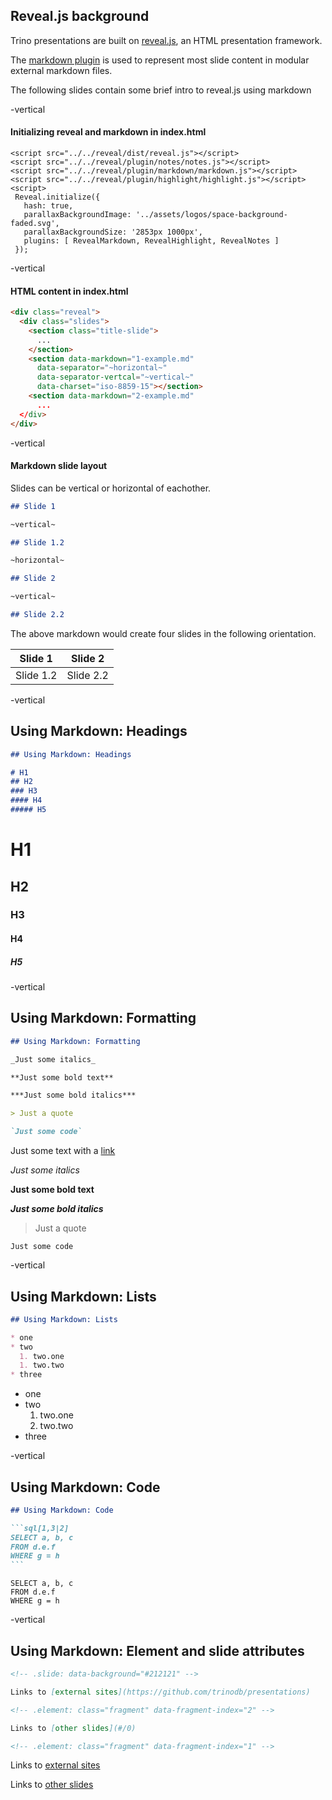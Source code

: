 <!-- Forces hidden fragments to no take up space
 https://stackoverflow.com/questions/26820084/34111675#34111675 -->
<style>
.fragment.visible:not(.current-fragment):not(.keep-fragment-alive) {
    display: none;
    height:0px;
    line-height: 0px;
    font-size: 0px;
}
</style>

## Reveal.js background
 

Trino presentations are built on [reveal.js](https://revealjs.com/), an HTML presentation framework.

The [markdown plugin](https://revealjs.com/markdown/#markdown-plugin) is used to represent most slide 
content in modular external markdown files.

The following slides contain some brief intro to reveal.js using markdown

-vertical

#### Initializing reveal and markdown in index.html

```html[1,3,6,10]
<script src="../../reveal/dist/reveal.js"></script>
<script src="../../reveal/plugin/notes/notes.js"></script>
<script src="../../reveal/plugin/markdown/markdown.js"></script>
<script src="../../reveal/plugin/highlight/highlight.js"></script>
<script>
 Reveal.initialize({
   hash: true,
   parallaxBackgroundImage: '../assets/logos/space-background-faded.svg',
   parallaxBackgroundSize: '2853px 1000px', 
   plugins: [ RevealMarkdown, RevealHighlight, RevealNotes ]
 });
```

-vertical

#### HTML content in index.html

```html
<div class="reveal">
  <div class="slides">
    <section class="title-slide">
      ...
    </section>
    <section data-markdown="1-example.md"
      data-separator="~horizontal~"
      data-separator-vertcal="~vertical~"
      data-charset="iso-8859-15"></section>
    <section data-markdown="2-example.md"
      ...
  </div>
</div>
```

-vertical

#### Markdown slide layout

Slides can be vertical or horizontal of eachother.

```markdown
## Slide 1

~vertical~

## Slide 1.2

~horizontal~

## Slide 2

~vertical~

## Slide 2.2

```

<!-- .element: class="fragment" data-fragment-index="0" -->

The above markdown would create four slides in the following orientation.

<!-- .element: class="fragment" data-fragment-index="0" -->

<style>
.tb table, .tb tr, .tb th, .tb td {
  border: 1px solid;
}
</style>

| Slide 1 | Slide 2 |
| ----------- | ----------- |
| Slide 1.2 | Slide 2.2 |

<!-- .element: class="fragment tb" data-fragment-index="1" -->

-vertical

## Using Markdown: Headings

```markdown 
## Using Markdown: Headings

# H1
## H2
### H3
#### H4
##### H5

```

<!-- .element: class="fragment" data-fragment-index="0" -->

# H1 <!-- .element: class="fragment fade-in" data-fragment-index="1" -->
## H2 <!-- .element: class="fragment fade-in" data-fragment-index="1" -->
### H3 <!-- .element: class="fragment fade-in" data-fragment-index="1" -->
#### H4 <!-- .element: class="fragment fade-in" data-fragment-index="1" -->
##### H5 <!-- .element: class="fragment fade-in" data-fragment-index="1" -->

-vertical

## Using Markdown: Formatting

```markdown 
## Using Markdown: Formatting

_Just some italics_

**Just some bold text**

***Just some bold italics***

> Just a quote

`Just some code`
```

<!-- .element: class="fragment" data-fragment-index="0" -->

Just some text with a [link](https://trino.io)

<!-- .element: class="fragment fade-in" data-fragment-index="1" -->

_Just some italics_ <!-- .element: class="fragment fade-in" data-fragment-index="1" -->

**Just some bold text** <!-- .element: class="fragment fade-in" data-fragment-index="1" -->

***Just some bold italics*** <!-- .element: class="fragment fade-in" data-fragment-index="1" -->

> Just a quote  <!-- .element: class="fragment fade-in" data-fragment-index="1" -->

`Just some code` <!-- .element: class="fragment fade-in" data-fragment-index="1" -->

-vertical

## Using Markdown: Lists

```markdown 
## Using Markdown: Lists

* one
* two
  1. two.one
  1. two.two
* three 
```

<!-- .element: class="fragment" data-fragment-index="0" -->

* one
* two
  1. two.one
  1. two.two
* three 

<!-- .element: class="fragment fade-in" data-fragment-index="1" -->

-vertical

## Using Markdown: Code

```markdown 
## Using Markdown: Code

```sql[1,3|2]
SELECT a, b, c
FROM d.e.f
WHERE g = h
```                                                                                          . 

```

<!-- .element: class="fragment" data-fragment-index="0" -->

```sql[1,3|2]
SELECT a, b, c
FROM d.e.f
WHERE g = h
```

<!-- .element: class="fragment fade-in keep-fragment-alive" data-fragment-index="1" -->

-vertical

## Using Markdown: Element and slide attributes

```markdown
<!-- .slide: data-background="#212121" -->

Links to [external sites](https://github.com/trinodb/presentations)

<!-- .element: class="fragment" data-fragment-index="2" -->

Links to [other slides](#/0) 

<!-- .element: class="fragment" data-fragment-index="1" -->
```

<!-- .slide: data-background="#212121" -->

Links to [external sites](https://github.com/trinodb/presentations)

<!-- .element: class="fragment" data-fragment-index="2" -->

Links to [other slides](#/0) 

<!-- .element: class="fragment" data-fragment-index="1" -->


